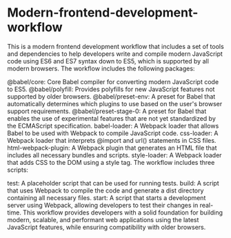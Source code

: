 # Modern-frontend-development-workflow
This is a modern frontend development workflow that includes a set of tools and dependencies to help developers write and compile modern JavaScript code using ES6 and ES7 syntax down to ES5, which is supported by all modern browsers.
The workflow includes the following packages:

@babel/core: Core Babel compiler for converting modern JavaScript code to ES5.
@babel/polyfill: Provides polyfills for new JavaScript features not supported by older browsers.
@babel/preset-env: A preset for Babel that automatically determines which plugins to use based on the user's browser support requirements.
@babel/preset-stage-0: A preset for Babel that enables the use of experimental features that are not yet standardized by the ECMAScript specification.
babel-loader: A Webpack loader that allows Babel to be used with Webpack to compile JavaScript code.
css-loader: A Webpack loader that interprets @import and url() statements in CSS files.
html-webpack-plugin: A Webpack plugin that generates an HTML file that includes all necessary bundles and scripts.
style-loader: A Webpack loader that adds CSS to the DOM using a style tag.
The workflow includes three scripts:

test: A placeholder script that can be used for running tests.
build: A script that uses Webpack to compile the code and generate a dist directory containing all necessary files.
start: A script that starts a development server using Webpack, allowing developers to test their changes in real-time.
This workflow provides developers with a solid foundation for building modern, scalable, and performant web applications using the latest JavaScript features, while ensuring compatibility with older browsers.
